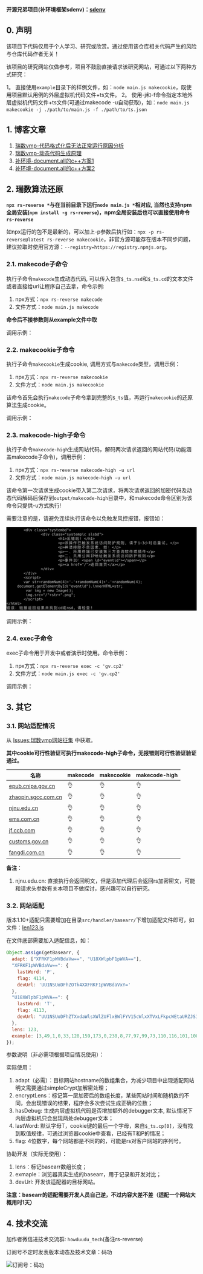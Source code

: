 **开源兄弟项目(补环境框架sdenv)：[sdenv](https://github.com/pysunday/sdenv)**

## 0. 声明

该项目下代码仅用于个人学习、研究或欣赏。通过使用该仓库相关代码产生的风险与仓库代码作者无关！

该项目的研究网站仅做参考，项目不鼓励直接请求该研究网站，可通过以下两种方式研究：

1。 直接使用`example`目录下的样例文件，如：`node main.js makecookie`，既使用项目默认用例的外层虚拟机代码文件+ts文件。
2。 使用-j和-f命令指定本地外层虚拟机代码文件+ts文件(可通过makecode -u自动获取)，如：`node main.js makecookie -j ./path/to/main.js -f ./path/to/ts.json`

## 1. 博客文章

1. [瑞数vmp-代码格式化后无法正常运行原因分析](https://blog.howduudu.tech/article/420dc80bfb66280ddbb93d87864cadd1/)
2. [瑞数vmp-动态代码生成原理](https://blog.howduudu.tech/article/95f60638eaa0647bcf327fb4f2c2887c/)
3. [补环境-document.all的c++方案1](https://blog.howduudu.tech/article/00bb5f4a997c39858e25fa962e8cd5b8/)
4. [补环境-document.all的c++方案2](https://blog.howduudu.tech/article/de942bdea377f7f3ce6878fc04a8c76c/)

## 2. 瑞数算法还原

**`npx rs-reverse *`与在当前目录下运行`node main.js *`相对应, 当然也支持npm全局安装(`npm install -g rs-reverse`)，npm全局安装后也可以直接使用命令`rs-reverse`**

如npx运行的包不是最新的，可以加上-p参数后执行如：`npx -p rs-reverse@latest rs-reverse makecookie`，非官方源可能存在版本不同步问题，建议拉取时使用官方源：`--registry=https://registry.npmjs.org`。

### 2.1. makecode子命令

执行子命令`makecode`生成动态代码, 可以传入包含`$_ts.nsd`和`$_ts.cd`的文本文件或者直接给url让程序自己去拿，命令示例:

1. npx方式：`npx rs-reverse makecode`
2. 文件方式：`node main.js makecode`

**命令后不接参数则从example文件中取**

<!-- makecodeHelp -->

调用示例：

<!-- makecodeExample -->

### 2.2. makecookie子命令

执行子命令`makecookie`生成cookie, 调用方式与`makecode`类型，调用示例：

1. npx方式：`npx rs-reverse makecookie`
2. 文件方式：`node main.js makecookie`

该命令首先会执行`makecode`子命令拿到完整的`$_ts`值，再运行`makecookie`的还原算法生成cookie。

<!-- makecookieHelp -->

调用示例：

<!-- makecookieExample -->

### 2.3. makecode-high子命令

执行子命令`makecode-high`生成网站代码，解码两次请求返回的网站代码(功能涵盖makecode子命令)，调用示例：

1. npx方式：`npx rs-reverse makecode-high -u url`
2. 文件方式：`node main.js makecode-high -u url`

该命令第一次请求生成cookie带入第二次请求，将两次请求返回的加密代码及动态代码解码后保存到`output/makecode-high`目录中，和makecode命令区别为该命令只提供-u方式执行!

需要注意的是，请避免连续执行该命令以免触发风控报错，报错如：

![makecode-high风控报错](./static/error-makecode-high.png)

<!-- makecodeHighHelp -->

调用示例：

<!-- makecodeHighExample -->

### 2.4. exec子命令

exec子命令用于开发中或者演示时使用。命令示例：

1. npx方式：`npx rs-reverse exec -c 'gv.cp2'`
2. 文件方式：`node main.js exec -c 'gv.cp2'`

<!-- execHelp -->

调用示例：

<!-- execExample -->

## 3. 其它

### 3.1. 网站适配情况

从 [Issues:瑞数vmp网站征集](https://github.com/pysunday/rs-reverse/issues/1) 中获取。

**其中cookie可行性验证可执行makecode-high子命令，无报错则可行性验证验证通过。**

名称 | makecode | makecookie | makecode-high
---- | -------- | ---------- | -------------
[epub.cnipa.gov.cn](http://epub.cnipa.gov.cn) | 👌 | 👌 | 👌
[zhaopin.sgcc.com.cn](https://zhaopin.sgcc.com.cn/sgcchr/static/home.html) | 👌 | 👌 | 👌
[njnu.edu.cn](http://www.njnu.edu.cn/index/tzgg.htm) | 👌 | 👌 | 👌
[ems.com.cn](https://www.ems.com.cn/) | 👌 | 👌 | 👌
[jf.ccb.com](https://jf.ccb.com/exchangecenter/search/product.jhtml) | 👌 | 👌 | 👌
[customs.gov.cn](http://www.customs.gov.cn/) | 👌 | 👌 | 👌
[fangdi.com.cn](https://www.fangdi.com.cn/) | 👌 | 👌 | 👌

**备注**：

1. njnu.edu.cn: 直接执行会返回明文，但是添加代理后会返回rs加密密文，可能和请求头参数有关本项目不做探讨，感兴趣可以自行研究。

### 3.2. 网站适配

版本1.10+适配只需要增加在目录`src/handler/basearr/`下增加适配文件即可，如文件：[len123.js](https://github.com/pysunday/rs-reverse/blob/main/src/handler/basearr/len123.js)

在文件底部需要加入适配信息，如：

```javascript
Object.assign(getBasearr, {
  adapt: ["XFRKF1pWVBdaVw==", "U18XWlpbF1pWVA=="],
  "XFRKF1pWVBdaVw==": {
    lastWord: 'P',
    flag: 4114,
    devUrl: 'UU1NSUoDFhZOTk4XXFRKF1pWVBdaVxY='
  },
  "U18XWlpbF1pWVA==": {
    lastWord: 'T',
    flag: 4113,
    devUrl: "UU1NSUoDFhZTXxdaWlsXWlZUFlxBWlFYV15cWlxXTVxLFkpcWEtaURZJS1ZdTFpNF1NRTVRV",
  },
  lens: 123,
  example: [3,49,1,0,33,128,159,173,0,238,8,77,97,99,73,110,116,101,108,0,0,6,74,52,0,0,0,1,0,0,0,0,0,0,0,3,190,0,150,4,55,6,192,0,0,0,0,0,0,0,0,10,19,1,13,104,247,77,223,132,182,40,134,0,8,94,52,6,14,91,114,4,7,12,1,0,0,0,0,0,0,0,16,18,246,60,0,1,0,6,16,1,0,0,0,0,1,127,21,128,139,16,104,13,0,0,0,2,4,181,203,11,102,9,5,11,100,0,0,0,13,1,0]
});
```

参数说明（非必需项根据项目情况使用）：

实际使用：

1. adapt（必需）：目标网站hostname的数组集合，为减少项目中出现适配网站明文需要通过simpleCrypt加解密处理；
2. encryptLens：标记第一层加密后的数组长度，某些网站时间和随机数的不同，会出现错误的结果，程序会多次尝试生成正确的位数；
3. hasDebug: 生成内层虚拟机代码是否增加额外的debugger文本, 默认情况下内层虚拟机只会出现两处debugger文本；
4. lastWord: 默认字母T，cookie键的最后一个字母，来自`$_ts.cp[0]`，没有找到取值规律，可通过浏览器cookie中查看，已经有T和P的情况；
5. flag: 4位数字，每个网站都是不同的的，可能是rs对客户网站的序列号。

协助开发（实际无使用）：

1. lens：标记basearr数组长度；
2. exmaple：浏览器真实生成的basearr，用于记录和开发对比；
3. devUrl: 开发该适配器的目标网站。

**注意：basearr的适配需要开发人员自己逆，不过内容大差不差（适配一个网站大概用时1天）**

## 4. 技术交流

加作者微信进技术交流群: `howduudu_tech`(备注rs-reverse)

订阅号不定时发表版本动态及技术文章：码功

<img src="https://github.com/pysunday/sdenv/raw/main/static/qrcode.png" alt="订阅号：码功" width="320">
